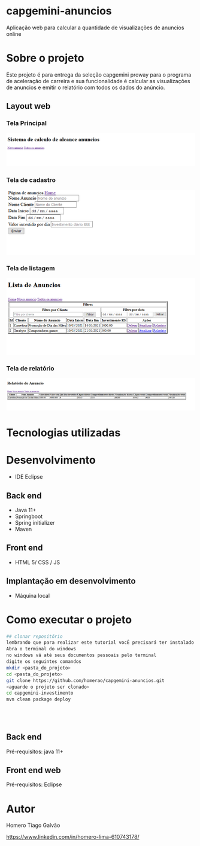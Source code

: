 # capgemini-anuncios
Aplicação web para calcular a quantidade de visualizações de anuncios online

# Sobre o projeto

Este projeto é para entrega da seleção capgemini proway para o programa de aceleração de carreira e sua funcionalidade é calcular as visualizações de anuncios e 
emitir o relatório com todos os dados do anúncio.



## Layout web
### Tela Principal
![Web 1](https://github.com/homerao/capgemini-anuncios/blob/main/src/main/resources/static/imgs/principal.PNG)
### Tela de cadastro
![Web 2](https://github.com/homerao/capgemini-anuncios/blob/main/src/main/resources/static/imgs/cadastro.PNG)
### Tela de listagem
![Web 3](https://github.com/homerao/capgemini-anuncios/blob/main/src/main/resources/static/imgs/listagem.PNG)
### Tela de relatório
![Web 4](https://github.com/homerao/capgemini-anuncios/blob/main/src/main/resources/static/imgs/relatorio.PNG)




# Tecnologias utilizadas
# Desenvolvimento
- IDE Eclipse
## Back end
- Java 11+
- Springboot
- Spring initializer
- Maven
## Front end
- HTML 5/ CSS / JS 


## Implantação em desenvolvimento
- Máquina local


# Como executar o projeto
```bash
## clonar repositório
lembrando que para realizar este tutorial vocÊ precisará ter instalado o maven em sua máquina
Abra o terminal do windows
no windows vá até seus documentos pessoais pelo terminal
digite os seguintes comandos
mkdir <pasta_do_projeto>
cd <pasta_do_projeto>
git clone https://github.com/homerao/capgemini-anuncios.git
<aguarde o projeto ser clonado>
cd capgemini-investimento
mvn clean package deploy





```
## Back end
Pré-requisitos: java 11+



## Front end web
Pré-requisitos: Eclipse



# Autor

Homero Tiago Galvão

https://www.linkedin.com/in/homero-lima-610743178/
